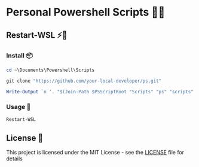# Personal Powershell Scripts 🤫🦾

## Restart-WSL ⚡🔌

### Install 📦

```powershell
cd ~\Documents\Powershell\Scripts
```

```powershell
git clone "https://github.com/your-local-developer/ps.git"
```

```powershell
Write-Output `n '. "$(Join-Path $PSScriptRoot "Scripts" "ps" "scripts" "restart_wsl.ps1")"' >> $PROFILE
```

### Usage 🚀

```powershell
Restart-WSL
```

## License 📜

This project is licensed under the MIT License - see the [LICENSE](LICENSE) file for details
